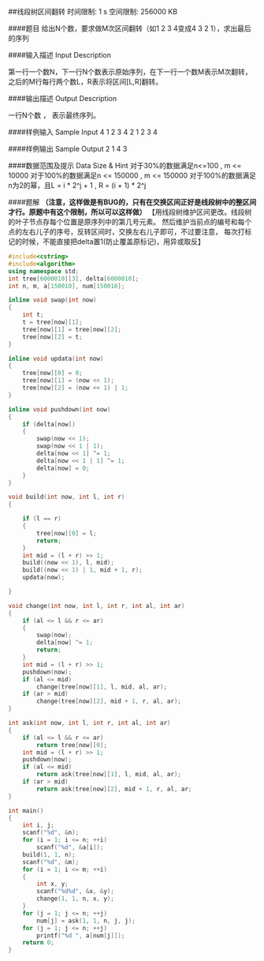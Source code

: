 ##线段树区间翻转
时间限制: 1 s  空间限制: 256000 KB

####题目
给出N个数，要求做M次区间翻转（如1 2 3 4变成4 3 2 1），求出最后的序列

####输入描述 Input Description

第一行一个数N，下一行N个数表示原始序列，在下一行一个数M表示M次翻转，之后的M行每行两个数L，R表示将区间[L,R]翻转。

####输出描述 Output Description

一行N个数 ， 表示最终序列。

####样例输入 Sample Input
4
1 2 3 4
2
1 2
3 4

####样例输出 Sample Output
2 1 4 3

####数据范围及提示 Data Size & Hint
对于30%的数据满足n<=100 , m <= 10000
对于100%的数据满足n <= 150000 , m <= 150000
对于100%的数据满足n为2的幂，且L = i * 2^j + 1 , R = (i + 1) * 2^j

####题解
**（注意，这样做是有BUG的，只有在交换区间正好是线段树中的整区间才行。原题中有这个限制，所以可以这样做）**
【用线段树维护区间更改。线段树的叶子节点存每个位置是原序列中的第几号元素。
然后维护当前点的编号和每个点的左右儿子的序号，反转区间时，交换左右儿子即可，不过要注意，
每次打标记的时候，不能直接把delta置1(防止覆盖原标记)，用异或取反】


```cpp
#include<cstring>
#include<algorithm>
using namespace std;
int tree[6000010][3], delta[6000010];
int n, m, a[150010], num[150010];

inline void swap(int now)
{
	int t;
	t = tree[now][1];
	tree[now][1] = tree[now][2];
	tree[now][2] = t;
}

inline void updata(int now)
{
	tree[now][0] = 0;
	tree[now][1] = (now << 1);
	tree[now][2] = (now << 1) | 1;
}

inline void pushdown(int now)
{
	if (delta[now])
	{
		swap(now << 1);
		swap(now << 1 | 1);
		delta[now << 1] ^= 1;
		delta[now << 1 | 1] ^= 1;
		delta[now] = 0;
	}
}

void build(int now, int l, int r)
{

	if (l == r)
	{
		tree[now][0] = l;
		return;
	}
	int mid = (l + r) >> 1;
	build((now << 1), l, mid);
	build((now << 1) | 1, mid + 1, r);
	updata(now);

}

void change(int now, int l, int r, int al, int ar)
{
	if (al <= l && r <= ar)
	{
		swap(now);
		delta[now] ^= 1;
		return;
	}
	int mid = (l + r) >> 1;
	pushdown(now);
	if (al <= mid)
		change(tree[now][1], l, mid, al, ar);
	if (ar > mid)
		change(tree[now][2], mid + 1, r, al, ar);
}

int ask(int now, int l, int r, int al, int ar)
{
	if (al <= l && r <= ar) 
		return tree[now][0];
	int mid = (l + r) >> 1;
	pushdown(now);
	if (al <= mid) 
		return ask(tree[now][1], l, mid, al, ar);
	if (ar > mid) 
		return ask(tree[now][2], mid + 1, r, al, ar;
}

int main()
{
	int i, j;
	scanf("%d", &n);
	for (i = 1; i <= n; ++i) 
		scanf("%d", &a[i]);
	build(1, 1, n);
	scanf("%d", &m);
	for (i = 1; i <= m; ++i)
	{
		int x, y;
		scanf("%d%d", &x, &y);
		change(1, 1, n, x, y);
	}
	for (j = 1; j <= n; ++j) 
		num[j] = ask(1, 1, n, j, j);
	for (j = 1; j <= n; ++j) 
		printf("%d ", a[num[j]]);
	return 0;
}

```